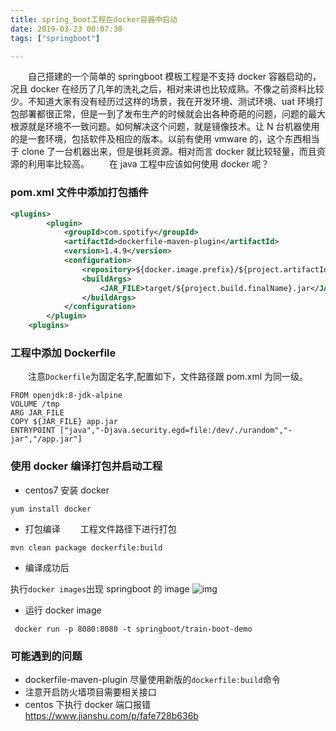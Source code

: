 ```yaml
---
title: spring_boot工程在docker容器中启动
date: 2019-03-23 00:07:30
tags: ["springboot"]

---
```


&emsp;&emsp;自己搭建的一个简单的 springboot 模板工程是不支持 docker 容器启动的，况且 docker 在经历了几年的洗礼之后，相对来讲也比较成熟。不像之前资料比较少。不知道大家有没有经历过这样的场景，我在开发环境、测试环境、uat 环境打包部署都很正常，但是一到了发布生产的时候就会出各种奇葩的问题，问题的最大根源就是环境不一致问题。如何解决这个问题，就是镜像技术。让 N 台机器使用的是一套环境，包括软件及相应的版本。以前有使用 vmware 的，这个东西相当于 clone 了一台机器出来，但是很耗资源。相对而言 docker 就比较轻量，而且资源的利用率比较高。
&emsp;&emsp;在 java 工程中应该如何使用 docker 呢？

<!--more-->

### pom.xml 文件中添加打包插件

```xml
<plugins>
        <plugin>
            <groupId>com.spotify</groupId>
            <artifactId>dockerfile-maven-plugin</artifactId>
            <version>1.4.9</version>
            <configuration>
                <repository>${docker.image.prefix}/${project.artifactId}</repository>
                <buildArgs>
                    <JAR_FILE>target/${project.build.finalName}.jar</JAR_FILE>
                </buildArgs>
            </configuration>
        </plugin>
    <plugins>
```

### 工程中添加 Dockerfile

&emsp;&emsp;注意`Dockerfile`为固定名字,配置如下，文件路径跟 pom.xml 为同一级。

```
FROM openjdk:8-jdk-alpine
VOLUME /tmp
ARG JAR_FILE
COPY ${JAR_FILE} app.jar
ENTRYPOINT ["java","-Djava.security.egd=file:/dev/./urandom","-jar","/app.jar"]
```

### 使用 docker 编译打包并启动工程

- centos7 安装 docker

```
yum install docker
```

- 打包编译
  &emsp;&emsp;工程文件路径下进行打包

```
mvn clean package dockerfile:build
```

- 编译成功后

执行`docker images`出现 springboot 的 image
![img](https://bj.bcebos.com/v1/alertcode-blog/spring_boot工程在docker容器中启动/springboot-docker.png)

- 运行 docker image

```
 docker run -p 8080:8080 -t springboot/train-boot-demo
```

### 可能遇到的问题

- dockerfile-maven-plugin 尽量使用新版的`dockerfile:build`命令
- 注意开启防火墙项目需要相关接口
- centos 下执行 docker 端口报错
  https://www.jianshu.com/p/fafe728b636b
